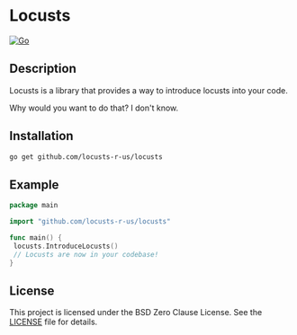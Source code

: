 # Locusts

[![Go](https://github.com/locusts-r-us/locusts/actions/workflows/go.yml/badge.svg)](https://github.com/locusts-r-us/locusts/actions/workflows/go.yml)

## Description

Locusts is a library that provides a way to introduce locusts into your code.

Why would you want to do that? I don't know.

## Installation

```sh
go get github.com/locusts-r-us/locusts
```

## Example

```go
package main

import "github.com/locusts-r-us/locusts"

func main() {
 locusts.IntroduceLocusts()
 // Locusts are now in your codebase!
}
```

## License

This project is licensed under the BSD Zero Clause License. See the [LICENSE](../LICENSE) file for details.
